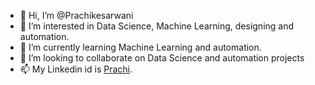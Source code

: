 - 👋 Hi, I’m @Prachikesarwani
- 👀 I’m interested in Data Science, Machine Learning, designing and automation.
- 🌱 I’m currently learning Machine Learning and automation.
- 💞️ I’m looking to collaborate on Data Science and automation projects
- 📫 My Linkedin id is <a href="https://www.linkedin.com/in/prachi-kesarwani-7a5173210">Prachi</a>.

<!---
Prachikesarwani/Prachikesarwani is a ✨ special ✨ repository because its `README.md` (this file) appears on your GitHub profile.
You can click the Preview link to take a look at your changes.
--->
